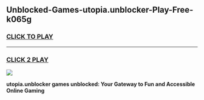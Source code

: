 
## Unblocked-Games-utopia.unblocker-Play-Free-k065g
<h3>
<a href="https://premium76.site?title=utopia.unblocker&ref=10A">CLICK TO PLAY</a></h3>
<hr>

<h3>
<a href="https://premium76.site?title=utopia.unblocker&ref=10A">CLICK 2 PLAY</a>
  
</h3>

<a href="https://premium76.site?title=utopia.unblocker&ref=10A"><img src="https://clearcache.store/games.png"></a>


**utopia.unblocker games unblocked: Your Gateway to Fun and Accessible Online Gaming**
